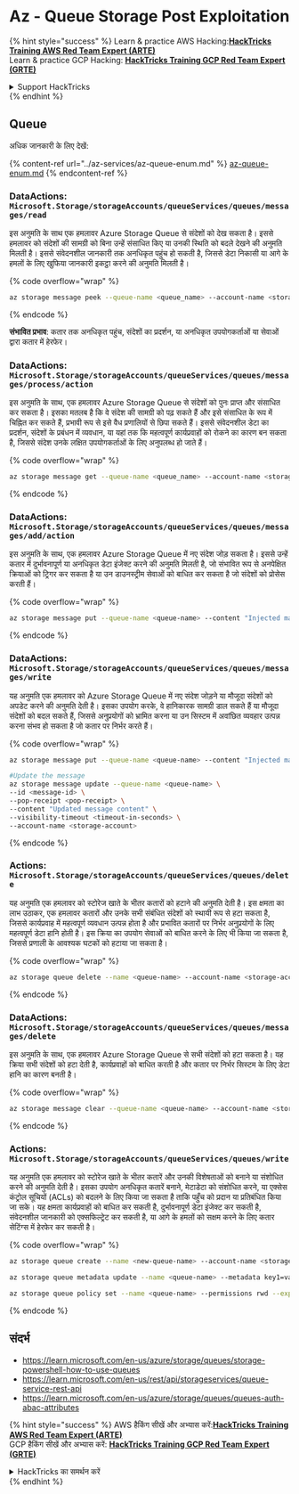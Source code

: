 # Az - Queue Storage Post Exploitation

{% hint style="success" %}
Learn & practice AWS Hacking:<img src="../../../.gitbook/assets/image (1) (1) (1).png" alt="" data-size="line">[**HackTricks Training AWS Red Team Expert (ARTE)**](https://training.hacktricks.xyz/courses/arte)<img src="../../../.gitbook/assets/image (1) (1) (1).png" alt="" data-size="line">\
Learn & practice GCP Hacking: <img src="../../../.gitbook/assets/image (2).png" alt="" data-size="line">[**HackTricks Training GCP Red Team Expert (GRTE)**<img src="../../../.gitbook/assets/image (2).png" alt="" data-size="line">](https://training.hacktricks.xyz/courses/grte)

<details>

<summary>Support HackTricks</summary>

* Check the [**subscription plans**](https://github.com/sponsors/carlospolop)!
* **Join the** 💬 [**Discord group**](https://discord.gg/hRep4RUj7f) or the [**telegram group**](https://t.me/peass) or **follow** us on **Twitter** 🐦 [**@hacktricks\_live**](https://twitter.com/hacktricks_live)**.**
* **Share hacking tricks by submitting PRs to the** [**HackTricks**](https://github.com/carlospolop/hacktricks) and [**HackTricks Cloud**](https://github.com/carlospolop/hacktricks-cloud) github repos.

</details>
{% endhint %}

## Queue

अधिक जानकारी के लिए देखें:

{% content-ref url="../az-services/az-queue-enum.md" %}
[az-queue-enum.md](../az-services/az-queue-enum.md)
{% endcontent-ref %}

### DataActions: `Microsoft.Storage/storageAccounts/queueServices/queues/messages/read`

इस अनुमति के साथ एक हमलावर Azure Storage Queue से संदेशों को देख सकता है। इससे हमलावर को संदेशों की सामग्री को बिना उन्हें संसाधित किए या उनकी स्थिति को बदले देखने की अनुमति मिलती है। इससे संवेदनशील जानकारी तक अनधिकृत पहुंच हो सकती है, जिससे डेटा निकासी या आगे के हमलों के लिए खुफिया जानकारी इकट्ठा करने की अनुमति मिलती है।

{% code overflow="wrap" %}
```bash
az storage message peek --queue-name <queue_name> --account-name <storage_account>
```
{% endcode %}

**संभावित प्रभाव**: कतार तक अनधिकृत पहुंच, संदेशों का प्रदर्शन, या अनधिकृत उपयोगकर्ताओं या सेवाओं द्वारा कतार में हेरफेर।

### DataActions: `Microsoft.Storage/storageAccounts/queueServices/queues/messages/process/action`

इस अनुमति के साथ, एक हमलावर Azure Storage Queue से संदेशों को पुनः प्राप्त और संसाधित कर सकता है। इसका मतलब है कि वे संदेश की सामग्री को पढ़ सकते हैं और इसे संसाधित के रूप में चिह्नित कर सकते हैं, प्रभावी रूप से इसे वैध प्रणालियों से छिपा सकते हैं। इससे संवेदनशील डेटा का प्रदर्शन, संदेशों के प्रबंधन में व्यवधान, या यहां तक कि महत्वपूर्ण कार्यप्रवाहों को रोकने का कारण बन सकता है, जिससे संदेश उनके लक्षित उपयोगकर्ताओं के लिए अनुपलब्ध हो जाते हैं।

{% code overflow="wrap" %}
```bash
az storage message get --queue-name <queue_name> --account-name <storage_account>
```
{% endcode %}

### DataActions: `Microsoft.Storage/storageAccounts/queueServices/queues/messages/add/action`

इस अनुमति के साथ, एक हमलावर Azure Storage Queue में नए संदेश जोड़ सकता है। इससे उन्हें कतार में दुर्भावनापूर्ण या अनधिकृत डेटा इंजेक्ट करने की अनुमति मिलती है, जो संभावित रूप से अनपेक्षित क्रियाओं को ट्रिगर कर सकता है या उन डाउनस्ट्रीम सेवाओं को बाधित कर सकता है जो संदेशों को प्रोसेस करती हैं।

{% code overflow="wrap" %}
```bash
az storage message put --queue-name <queue-name> --content "Injected malicious message" --account-name <storage-account>
```
{% endcode %}

### DataActions: `Microsoft.Storage/storageAccounts/queueServices/queues/messages/write`

यह अनुमति एक हमलावर को Azure Storage Queue में नए संदेश जोड़ने या मौजूदा संदेशों को अपडेट करने की अनुमति देती है। इसका उपयोग करके, वे हानिकारक सामग्री डाल सकते हैं या मौजूदा संदेशों को बदल सकते हैं, जिससे अनुप्रयोगों को भ्रामित करना या उन सिस्टम में अवांछित व्यवहार उत्पन्न करना संभव हो सकता है जो कतार पर निर्भर करते हैं।

{% code overflow="wrap" %}
```bash
az storage message put --queue-name <queue-name> --content "Injected malicious message" --account-name <storage-account>

#Update the message
az storage message update --queue-name <queue-name> \
--id <message-id> \
--pop-receipt <pop-receipt> \
--content "Updated message content" \
--visibility-timeout <timeout-in-seconds> \
--account-name <storage-account>
```
{% endcode %}

### Actions: `Microsoft.Storage/storageAccounts/queueServices/queues/delete`

यह अनुमति एक हमलावर को स्टोरेज खाते के भीतर कतारों को हटाने की अनुमति देती है। इस क्षमता का लाभ उठाकर, एक हमलावर कतारों और उनके सभी संबंधित संदेशों को स्थायी रूप से हटा सकता है, जिससे कार्यप्रवाह में महत्वपूर्ण व्यवधान उत्पन्न होता है और प्रभावित कतारों पर निर्भर अनुप्रयोगों के लिए महत्वपूर्ण डेटा हानि होती है। इस क्रिया का उपयोग सेवाओं को बाधित करने के लिए भी किया जा सकता है, जिससे प्रणाली के आवश्यक घटकों को हटाया जा सकता है।

{% code overflow="wrap" %}
```bash
az storage queue delete --name <queue-name> --account-name <storage-account>
```
{% endcode %}

### DataActions: `Microsoft.Storage/storageAccounts/queueServices/queues/messages/delete`

इस अनुमति के साथ, एक हमलावर Azure Storage Queue से सभी संदेशों को हटा सकता है। यह क्रिया सभी संदेशों को हटा देती है, कार्यप्रवाहों को बाधित करती है और कतार पर निर्भर सिस्टम के लिए डेटा हानि का कारण बनती है।

{% code overflow="wrap" %}
```bash
az storage message clear --queue-name <queue-name> --account-name <storage-account>
```
{% endcode %}

### Actions: `Microsoft.Storage/storageAccounts/queueServices/queues/write`

यह अनुमति एक हमलावर को स्टोरेज खाते के भीतर कतारें और उनकी विशेषताओं को बनाने या संशोधित करने की अनुमति देती है। इसका उपयोग अनधिकृत कतारें बनाने, मेटाडेटा को संशोधित करने, या एक्सेस कंट्रोल सूचियों (ACLs) को बदलने के लिए किया जा सकता है ताकि पहुँच को प्रदान या प्रतिबंधित किया जा सके। यह क्षमता कार्यप्रवाहों को बाधित कर सकती है, दुर्भावनापूर्ण डेटा इंजेक्ट कर सकती है, संवेदनशील जानकारी को एक्सफिल्ट्रेट कर सकती है, या आगे के हमलों को सक्षम करने के लिए कतार सेटिंग्स में हेरफेर कर सकती है।

{% code overflow="wrap" %}
```bash
az storage queue create --name <new-queue-name> --account-name <storage-account>

az storage queue metadata update --name <queue-name> --metadata key1=value1 key2=value2 --account-name <storage-account>

az storage queue policy set --name <queue-name> --permissions rwd --expiry 2024-12-31T23:59:59Z --account-name <storage-account>
```
{% endcode %}

## संदर्भ

* https://learn.microsoft.com/en-us/azure/storage/queues/storage-powershell-how-to-use-queues
* https://learn.microsoft.com/en-us/rest/api/storageservices/queue-service-rest-api
* https://learn.microsoft.com/en-us/azure/storage/queues/queues-auth-abac-attributes

{% hint style="success" %}
AWS हैकिंग सीखें और अभ्यास करें:<img src="../../../.gitbook/assets/image (1) (1) (1).png" alt="" data-size="line">[**HackTricks Training AWS Red Team Expert (ARTE)**](https://training.hacktricks.xyz/courses/arte)<img src="../../../.gitbook/assets/image (1) (1) (1).png" alt="" data-size="line">\
GCP हैकिंग सीखें और अभ्यास करें: <img src="../../../.gitbook/assets/image (2).png" alt="" data-size="line">[**HackTricks Training GCP Red Team Expert (GRTE)**<img src="../../../.gitbook/assets/image (2).png" alt="" data-size="line">](https://training.hacktricks.xyz/courses/grte)

<details>

<summary>HackTricks का समर्थन करें</summary>

* [**सदस्यता योजनाएँ**](https://github.com/sponsors/carlospolop) देखें!
* **हमारे** 💬 [**Discord समूह**](https://discord.gg/hRep4RUj7f) या [**telegram समूह**](https://t.me/peass) में शामिल हों या **Twitter** 🐦 पर हमें **फॉलो** करें [**@hacktricks\_live**](https://twitter.com/hacktricks_live)**.**
* **हैकिंग ट्रिक्स साझा करें और** [**HackTricks**](https://github.com/carlospolop/hacktricks) और [**HackTricks Cloud**](https://github.com/carlospolop/hacktricks-cloud) गिटहब रिपोजिटरी में PR सबमिट करें।

</details>
{% endhint %}
